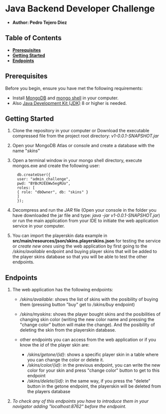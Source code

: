 # Java Backend Developer Challenge

- **Author: Pedro Tejero Diez**

## Table of Contents

- [**Prerequisites**](#prerequisites)
- [**Getting Started**](#getting-started)
- [**Endpoints**](#endpoints)


## Prerequisites

Before you begin, ensure you have met the following requirements:

- Install [MongoDB](https://www.mongodb.com/docs/manual/installation/) and [mongo shell](https://www.mongodb.com/docs/mongodb-shell/) in your computer.
- Also [Java Development Kit (JDK)](https://www.oracle.com/java/technologies/javase-downloads.html) 8 or higher is needed.


## Getting Started

1. Clone the repository in your computer or Download the executable compressed file from the project root directory: 
*v1-0.0.1-SNAPSHOT.jar*

2. Open your MongoDB Atlas or console and create a database with the name "*skins*"

3. Open a terminal window in your mongo shell directory, execute mongos.exe and create the following user: 

         db.createUser({
         user: "admin_challenge",
         pwd: "BYBcMJEEWw5egRUo",
         roles: [
         { role: "dbOwner", db: "skins" }
         ]
         });
   
4. Decompress and run the *JAR* file (Open your console in the folder you have downloaded the jar file and type: *java -jar v1-0.0.1-SNAPSHOT.jar*) or run the main application from your IDE to initiate the web application service in your computer.

5. You can import the playerskin data example in **src/main/resources/json/skins.playerskins.json** for testing the service or *create new ones* using the web application by first going to the */skins/available* endpoint and buying player skins that will be added to the player skins database so that you will be able to test the other endpoints.


## Endpoints

1. The web application has the following endpoints:
    - */skins/available*: shows the list of skins with the posibility of buying them (pressing button "buy" get to */skins/buy* endpoint)

    - */skins/myskins*: shows the  player bought skins and the posibilities of changing skin color (writing the new color name and pressing the "change color" button will make the change). And the posibility of deleting the skin from the playerskin database.

    - other endpoints you can access from the web application  or if you know the *id* of the player skin are: 
        
       - */skins/getone/{id}*: shows a specific player skin in a table where you can change the color or delete it.
       - */skins/color/{id}*:  in the previous endpoint, you can write the new color for your skin and press "change color" button to get to this endpoint
       - */skins/delete/{id}*: in the same way, if you press the "delete" button in the getone endpoint, the playerskin will be deleted from the players database

2. *To check any of this endpoints you have to introduce them in your navigator adding "localhost:8762" before the endpoint.*



